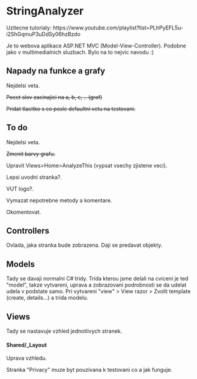 # StringAnalyzer

<p>Uzitecne tutorialy: https://www.youtube.com/playlist?list=PLhPyEFL5u-i2ShGqmuP3uDdSy06hzBzdo <p>
<p>Je to webova aplikace ASP.NET MVC (Model-View-Controller). Podobne jako v multimedialnich sluzbach. Bylo na to nejvic navodu :) </p>

<h2>Napady na funkce a grafy</h2>
<p>Nejdelsi veta.</p>
<p><del>Pocet slov zacinajici na a, b, c, .. (graf)</del></p>
<p><del>Pridat tlacitko s co posle defaultni vetu na testovani.</del></p>

<h2>To do</h2>
<p>Nejdelsi veta.</p>
<p><del>Zmenit barvy grafu.</del></p>
<p>Upravit Views>Home>AnalyzeThis (vypsat vsechy zjistene veci).</p>
<p>Lepsi uvodni stranka?.</p>
<p>VUT logo?.</p>
<p>Vymazat nepotrebne metody a komentare.</p>
<p>Okomentovat.</p>






<h2>Controllers</h2>
<p>Ovlada, jaka stranka bude zobrazena. Daji se predavat objekty.</p>

<h2>Models</h2>
<p>Tady se davaji normalni C# tridy. Trida kterou jsme delali na cviceni je ted "model", takze vytvareni, uprava a zobrazovani podrobnosti se da udelat udela v podstate samo. Pri vytvareni "view" > View razor > Zvolit template (create, details...) a trida modelu.</p>


<h2>Views</h2>
<p>Tady se nastavuje vzhled jednotlivych stranek.</p>

<h4>Shared/_Layout</h4>
<p>Uprava vzhledu.</p>
<p>Stranka "Privacy" muze byt pouzivana k testovani co a jak funguje.</p>
